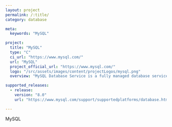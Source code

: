 ```yaml
---
layout: project
permalink: /:title/
category: database

meta:
  keywords: "MySQL"

project:
  title: "MySQL"
  type: "C"
  ci_url: "https://www.mysql.com/"
  url: "MySQL"
  project_official_url: "https://www.mysql.com/"
  logo: "/src/assets/images/content/projectLogos/mysql.png"
  overview: "MySQL Database Service is a fully managed database service to deploy cloud-native applications. HeatWave, an integrated, high-performance query accelerator boosts MySQL performance by 5400x."

supported_releases:
  - release:
    version: "8.0"
    url: "https://www.mysql.com/support/supportedplatforms/database.html"

---
```


<p>MySQL</p>
